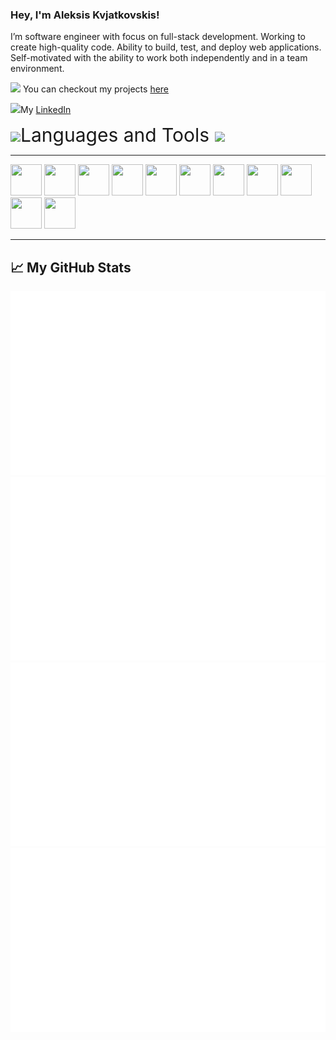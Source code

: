 ### Hey, I'm Aleksis Kvjatkovskis!

I’m software engineer with focus on full-stack development. Working to create high-quality code. Ability to build, test, and deploy web applications. Self-motivated with the ability to work both independently and in a team environment.


<img src="https://media.tenor.com/DloYoakaD_UAAAAi/backhand-index-pointing-right-joypixels.gif" width="30px"> You can checkout my projects <a href="https://github.com/AlexisKv?tab=repositories" target="_blank">here</a></div>

<img src="https://thumbs.gfycat.com/GiganticDazzlingAxolotl-max-1mb.gif" width="30px">My <a href="https://www.linkedin.com/in/aleksis-kvjatkovskis/" target="_blank">LinkedIn</a></div>

<div style="font-size:30px"><img src="https://cdn1.thesculptedvegan.com/wp-content/uploads/2020/05/07151301/Arrows-3-pointing-down-arrow-down-animated.gif" width="29px">Languages and Tools <img src="https://cdn1.thesculptedvegan.com/wp-content/uploads/2020/05/07151301/Arrows-3-pointing-down-arrow-down-animated.gif" width="29px"></div>

---

<img src="https://cdn.worldvectorlogo.com/logos/c--4.svg" width="50" height="50"/> <img src="https://cdn.worldvectorlogo.com/logos/logo-javascript.svg" width="50" height="50"/> <img src="https://cdn.worldvectorlogo.com/logos/typescript.svg" width="50" height="50"/> <img src="https://cdn.worldvectorlogo.com/logos/mysql-3.svg"  width="50" height="50"/>  <img src="https://cdn.worldvectorlogo.com/logos/dot-net-core-7.svg" width="50" height="50"/> <img src="https://cdn.worldvectorlogo.com/logos/git.svg" width="50" height="50"/> <img src="https://cdn.worldvectorlogo.com/logos/html-1.svg" width="50" height="50"/> <img src="https://cdn.worldvectorlogo.com/logos/css-3.svg" width="50" height="50"/> <img src="https://cdn.worldvectorlogo.com/logos/nodejs-2.svg" width="50" height="50"/> <img src="https://cdn.worldvectorlogo.com/logos/adobe-photoshop-2.svg" width="50" height="50"/> <img src="https://cdn.worldvectorlogo.com/logos/visual-studio-code-1.svg" width="50" height="50"/>

---


## &#x1f4c8; My GitHub Stats

![](https://raw.githubusercontent.com/AlexisKv/Statistic/master/generated/overview.svg#gh-dark-mode-only)
![](https://raw.githubusercontent.com/AlexisKv/Statistic/master/generated/overview.svg#gh-light-mode-only)
![](https://raw.githubusercontent.com/AlexisKv/Statistic/master/generated/languages.svg#gh-dark-mode-only)
![](https://raw.githubusercontent.com/AlexisKv/Statistic/master/generated/languages.svg#gh-light-mode-only)
